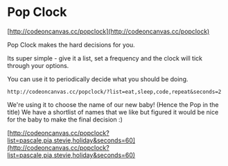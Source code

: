 # Pop Clock

[http://codeoncanvas.cc/popclock](http://codeoncanvas.cc/popclock)

Pop Clock makes the hard decisions for you.

Its super simple - give it a list, set a frequency and the clock will tick through your options.

You can use it to periodically decide what you should be doing.
```
http://codeoncanvas.cc/popclock/?list=eat,sleep,code,repeat&seconds=2
```

We're using it to choose the name of our new baby! (Hence the Pop in the title) We have a shortlist of names that we like but figured it would be nice for the baby to make the final decision :)

[http://codeoncanvas.cc/popclock?list=pascale,pia,stevie,holiday&seconds=60](http://codeoncanvas.cc/popclock?list=pascale,pia,stevie,holiday&seconds=60)